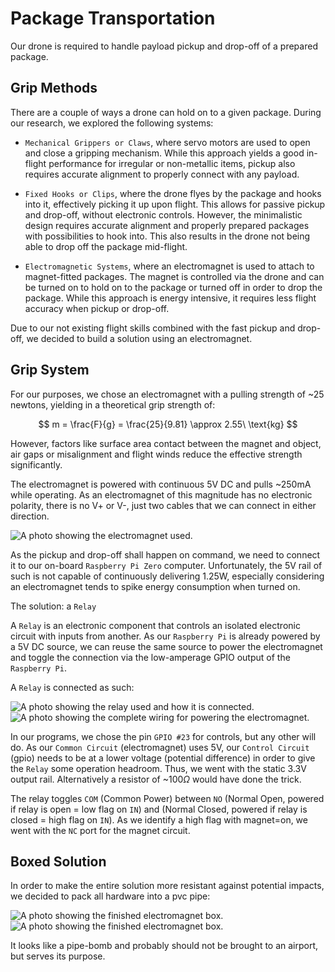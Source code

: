 # Package Transportation

Our drone is required to handle payload pickup and drop-off of a prepared package.

## Grip Methods

There are a couple of ways a drone can hold on to a given package. During our research, 
we explored the following systems:

- `Mechanical Grippers or Claws`, where servo motors are used to open 
and close a gripping mechanism. While this approach yields a good in-flight 
performance for irregular or non-metallic items, pickup also requires 
accurate alignment to properly connect with any payload. 

- `Fixed Hooks or Clips`, where the drone flyes by the package and hooks 
into it, effectively picking it up upon flight. This allows for passive pickup 
and drop-off, without electronic controls. However, the minimalistic design requires accurate 
alignment and properly prepared packages with possibilities to hook into. This also results 
in the drone not being able to drop off the package mid-flight.

- `Electromagnetic Systems`, where an electromagnet is used to attach to magnet-fitted 
packages. The magnet is controlled via the drone and can be turned on to hold on to the 
package or turned off in order to drop the package. While this approach is energy intensive, 
it requires less flight accuracy when pickup or drop-off.

Due to our not existing flight skills combined with the fast pickup and drop-off, we decided 
to build a solution using an electromagnet.

## Grip System

For our purposes, we chose an electromagnet with a pulling strength of ~25 newtons, 
yielding in a theoretical grip strength of:

$$
m = \frac{F}{g} = \frac{25}{9.81} \approx 2.55\ \text{kg}
$$

However, factors like surface area contact between the magnet and object, air gaps or misalignment and flight winds
reduce the effective strength significantly.

The electromagnet is powered with continuous 5V DC and pulls ~250mA while operating. As an electromagnet of this 
magnitude has no electronic polarity, there is no V+ or V-, just two cables that we can connect in either direction.

<img border-effect="rounded" src="electromagnet.png" alt="A photo showing the electromagnet used."/>

As the pickup and drop-off shall happen on command, we need to connect it to our on-board `Raspberry Pi Zero` 
computer. Unfortunately, the 5V rail of such is not capable of continuously delivering 1.25W, especially 
considering an electromagnet tends to spike energy consumption when turned on.

The solution: a `Relay`

A `Relay` is an electronic component that controls an isolated electronic circuit with inputs from another. 
As our `Raspberry Pi` is already powered by a 5V DC source, we can reuse the same source to power the
electromagnet and toggle the connection via the low-amperage GPIO output of the `Raspberry Pi`.

A `Relay` is connected as such:

<img border-effect="rounded" src="relay.png" alt="A photo showing the relay used and how it is connected."/>
<img border-effect="rounded" src="electromagnet_wiring.png" alt="A photo showing the complete wiring for powering the electromagnet."/>

In our programs, we chose the pin `GPIO #23` for controls, but any other will do. As our `Common Circuit` 
(electromagnet) uses 5V, our `Control Circuit` (gpio) needs to be at a lower voltage (potential difference) 
in order to give the `Relay` some operation headroom. Thus, we went with the static 3.3V output rail. 
Alternatively a resistor of ~100$\Omega$ would have done the trick.

The relay toggles `COM` (Common Power) between `NO` (Normal Open, powered if relay is open = low flag on `IN`) 
and (Normal Closed, powered if relay is closed = high flag on `IN`). As we identify a high flag with magnet=on, 
we went with the `NC` port for the magnet circuit.

## Boxed Solution

In order to make the entire solution more resistant against potential impacts, we decided to pack all hardware
into a pvc pipe:

<img border-effect="rounded" src="boxed_electromagnet1.png" alt="A photo showing the finished electromagnet box."/>
<img border-effect="rounded" src="boxed_electromagnet2.png" alt="A photo showing the finished electromagnet box."/>

It looks like a pipe-bomb and probably should not be brought to an airport, but serves its purpose. 